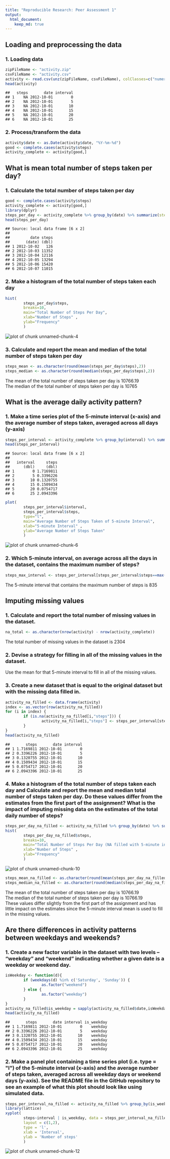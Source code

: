 ```yaml
---
title: "Reproducible Research: Peer Assessment 1"
output: 
  html_document:
    keep_md: true
---
```



## Loading and preprocessing the data   
### 1. Loading data  

```r
zipFileName <- "activity.zip"    
csvFileName <- "activity.csv"  
activity <- read.csv(unz(zipFileName, csvFileName), colClasses=c("numeric", "character","numeric")) 
head(activity)
```

```
##   steps       date interval
## 1    NA 2012-10-01        0
## 2    NA 2012-10-01        5
## 3    NA 2012-10-01       10
## 4    NA 2012-10-01       15
## 5    NA 2012-10-01       20
## 6    NA 2012-10-01       25
```
### 2. Process/transform the data  

```r
activity$date <- as.Date(activity$date, "%Y-%m-%d")  
good <- complete.cases(activity$steps)   
activity_complete <- activity[good,]   
```
## What is mean total number of steps taken per day?  
### 1. Calculate the total number of steps taken per day  

```r
good <- complete.cases(activity$steps)  
activity_complete <- activity[good,]
library(dplyr)
steps_per_day <- activity_complete %>% group_by(date) %>% summarize(steps = sum(steps))
head(steps_per_day)
```

```
## Source: local data frame [6 x 2]
## 
##         date steps
##       (date) (dbl)
## 1 2012-10-02   126
## 2 2012-10-03 11352
## 3 2012-10-04 12116
## 4 2012-10-05 13294
## 5 2012-10-06 15420
## 6 2012-10-07 11015
```
### 2. Make a histogram of the total number of steps taken each day  

```r
hist(
        steps_per_day$steps, 
        breaks=10,  
        main="Total Number of Steps Per Day",  
        xlab="Number of Steps" ,  
        ylab="Frequency" 
        )  
```

![plot of chunk unnamed-chunk-4](figure/unnamed-chunk-4-1.png) 
### 3. Calculate and report the mean and median of the total number of steps taken per day  

```r
steps_mean <- as.character(round(mean(steps_per_day$steps),2))
steps_median <- as.character(round(median(steps_per_day$steps),2))
```
The mean of the total number of steps taken per day is 10766.19   
The median of the total number of steps taken per day is 10765  
## What is the average daily activity pattern?
### 1. Make a time series plot of the 5-minute interval (x-axis) and the average number of steps taken, averaged across all days (y-axis)  

```r
steps_per_interval <- activity_complete %>% group_by(interval) %>% summarize(steps = mean(steps))
head(steps_per_interval)
```

```
## Source: local data frame [6 x 2]
## 
##   interval     steps
##      (dbl)     (dbl)
## 1        0 1.7169811
## 2        5 0.3396226
## 3       10 0.1320755
## 4       15 0.1509434
## 5       20 0.0754717
## 6       25 2.0943396
```

```r
plot(
        steps_per_interval$interval, 
        steps_per_interval$steps,  
        type="l",
        main="Average Number of Steps Taken of 5-minute Interval",  
        xlab="5-minute Interval" ,  
        ylab="Average Number of Steps Taken" 
        ) 
```

![plot of chunk unnamed-chunk-6](figure/unnamed-chunk-6-1.png) 

### 2. Which 5-minute interval, on average across all the days in the dataset, contains the maximum number of steps?  

```r
steps_max_interval <- steps_per_interval[steps_per_interval$steps==max(steps_per_interval$steps),1]
```
The 5-minute interval that contains the maximum number of steps is 835  
## Imputing missing values
### 1. Calculate and report the total number of missing values in the dataset.  

```r
na_total <- as.character(nrow(activity) - nrow(activity_complete))
```
The total number of missing values in the dataset is 2304  
### 2. Devise a strategy for filling in all of the missing values in the dataset.    
Use the mean for that 5-minute interval to fill in all of the missing values.  
### 3. Create a new dataset that is equal to the original dataset but with the missing data filled in.  

```r
activity_na_filled <- data.frame(activity)
index <- as.vector(row(activity_na_filled))
for (i in index) {
        if (is.na(activity_na_filled[i,"steps"])) {
                activity_na_filled[i,"steps"] <- steps_per_interval[steps_per_interval$interval==activity_na_filled[i,"interval"],"steps"]
        }
}
head(activity_na_filled)
```

```
##       steps       date interval
## 1 1.7169811 2012-10-01        0
## 2 0.3396226 2012-10-01        5
## 3 0.1320755 2012-10-01       10
## 4 0.1509434 2012-10-01       15
## 5 0.0754717 2012-10-01       20
## 6 2.0943396 2012-10-01       25
```
### 4. Make a histogram of the total number of steps taken each day and Calculate and report the mean and median total number of steps taken per day. Do these values differ from the estimates from the first part of the assignment? What is the impact of imputing missing data on the estimates of the total daily number of steps?

```r
steps_per_day_na_filled <- activity_na_filled %>% group_by(date) %>% summarize(steps = sum(steps))
hist(
        steps_per_day_na_filled$steps, 
        breaks=10,  
        main="Total Number of Steps Per Day (NA filled with 5-minute interval mean)",  
        xlab="Number of Steps" ,  
        ylab="Frequency" 
        )  
```

![plot of chunk unnamed-chunk-10](figure/unnamed-chunk-10-1.png) 

```r
steps_mean_na_filled <- as.character(round(mean(steps_per_day_na_filled$steps),2))
steps_median_na_filled <- as.character(round(median(steps_per_day_na_filled$steps),2))
```
The mean of the total number of steps taken per day is 10766.19   
The median of the total number of steps taken per day is 10766.19   
These values differ slightly from the first part of the assignment and has little impact on the estimates since the 5-minute interval mean is used to fill in the missing values.   
## Are there differences in activity patterns between weekdays and weekends?  
### 1. Create a new factor variable in the dataset with two levels – “weekday” and “weekend” indicating whether a given date is a weekday or weekend day.  

```r
isWeekday <- function(d){
        if (weekdays(d) %in% c('Saturday', 'Sunday')) {
                as.factor("weekend")
        } else {
                as.factor("weekday")
        }
}
activity_na_filled$is_weekday = sapply(activity_na_filled$date,isWeekday)
head(activity_na_filled)
```

```
##       steps       date interval is_weekday
## 1 1.7169811 2012-10-01        0    weekday
## 2 0.3396226 2012-10-01        5    weekday
## 3 0.1320755 2012-10-01       10    weekday
## 4 0.1509434 2012-10-01       15    weekday
## 5 0.0754717 2012-10-01       20    weekday
## 6 2.0943396 2012-10-01       25    weekday
```
### 2. Make a panel plot containing a time series plot (i.e. type = "l") of the 5-minute interval (x-axis) and the average number of steps taken, averaged across all weekday days or weekend days (y-axis). See the README file in the GitHub repository to see an example of what this plot should look like using simulated data.  


```r
steps_per_interval_na_filled <- activity_na_filled %>% group_by(is_weekday, interval) %>% summarize(steps = mean(steps))
library(lattice)
xyplot(
        steps~interval | is_weekday, data = steps_per_interval_na_filled,
        layout = c(1,2),
        type = 'l',
        xlab = 'Interval',
        ylab = 'Number of steps'
        )
```

![plot of chunk unnamed-chunk-12](figure/unnamed-chunk-12-1.png) 
